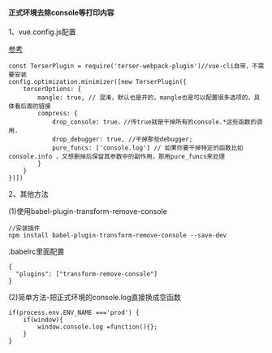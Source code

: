 #### 正式环境去除console等打印内容

1、vue.config.js配置

[参考](https://www.jianshu.com/p/96353576a621)

```
const TerserPlugin = require('terser-webpack-plugin')//vue-cli自带，不需要安装
config.optimization.minimizer([new TerserPlugin({
    terserOptions: {
        mangle: true, // 混淆，默认也是开的，mangle也是可以配置很多选项的，具体看后面的链接
        compress: {
            drop_console: true，//传true就是干掉所有的console.*这些函数的调用.
            drop_debugger: true, //干掉那些debugger;
            pure_funcs: ['console.log'] // 如果你要干掉特定的函数比如console.info ，又想删掉后保留其参数中的副作用，那用pure_funcs来处理
        }
    }
})])
```







2、其他方法

(1)使用babel-plugin-transform-remove-console

```
//安装插件
npm install babel-plugin-transform-remove-console --save-dev
```

.babelrc里面配置

```
{
  "plugins": ["transform-remove-console"]
}
```

(2)简单方法-把正式环境的console.log直接换成空函数

```
if(process.env.ENV_NAME ==='prod') {
	if(window){
		window.console.log =function(){};
  	}
}
```

